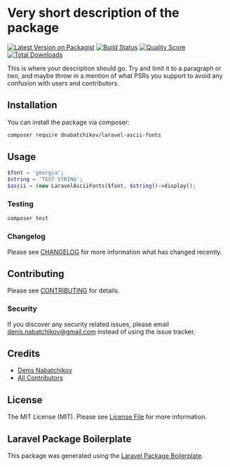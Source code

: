 # Very short description of the package

[![Latest Version on Packagist](https://img.shields.io/packagist/v/dnabatchikov/laravel-ascii-fonts.svg?style=flat-square)](https://packagist.org/packages/dnabatchikov/laravel-ascii-fonts)
[![Build Status](https://img.shields.io/travis/dnabatchikov/laravel-ascii-fonts/master.svg?style=flat-square)](https://travis-ci.org/dnabatchikov/laravel-ascii-fonts)
[![Quality Score](https://img.shields.io/scrutinizer/g/dnabatchikov/laravel-ascii-fonts.svg?style=flat-square)](https://scrutinizer-ci.com/g/dnabatchikov/laravel-ascii-fonts)
[![Total Downloads](https://img.shields.io/packagist/dt/dnabatchikov/laravel-ascii-fonts.svg?style=flat-square)](https://packagist.org/packages/dnabatchikov/laravel-ascii-fonts)

This is where your description should go. Try and limit it to a paragraph or two, and maybe throw in a mention of what PSRs you support to avoid any confusion with users and contributors.

## Installation

You can install the package via composer:

```bash
composer require dnabatchikov/laravel-ascii-fonts
```

## Usage

``` php
$font = 'georgia';
$string = 'TEST STRING';
$ascii = (new LaravelAsciiFonts($font, $string))->display();
```

### Testing

``` bash
composer test
```

### Changelog

Please see [CHANGELOG](CHANGELOG.md) for more information what has changed recently.

## Contributing

Please see [CONTRIBUTING](CONTRIBUTING.md) for details.

### Security

If you discover any security related issues, please email denis.nabatchikov@gmail.com instead of using the issue tracker.

## Credits

- [Denis Nabatchikov](https://github.com/dnabatchikov)
- [All Contributors](../../contributors)

## License

The MIT License (MIT). Please see [License File](LICENSE.md) for more information.

## Laravel Package Boilerplate

This package was generated using the [Laravel Package Boilerplate](https://laravelpackageboilerplate.com).
